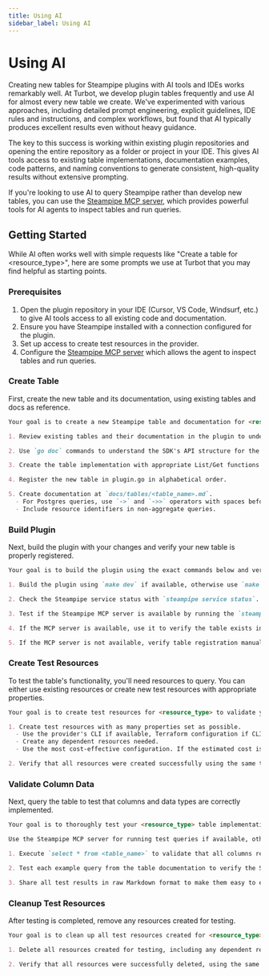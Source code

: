 ```yaml
---
title: Using AI
sidebar_label: Using AI
---
```


# Using AI

Creating new tables for Steampipe plugins with AI tools and IDEs works remarkably well. At Turbot, we develop plugin tables frequently and use AI for almost every new table we create. We've experimented with various approaches, including detailed prompt engineering, explicit guidelines, IDE rules and instructions, and complex workflows, but found that AI typically produces excellent results even without heavy guidance.

The key to this success is working within existing plugin repositories and opening the entire repository as a folder or project in your IDE. This gives AI tools access to existing table implementations, documentation examples, code patterns, and naming conventions to generate consistent, high-quality results without extensive prompting.

If you're looking to use AI to query Steampipe rather than develop new tables, you can use the [Steampipe MCP server](../query/mcp), which provides powerful tools for AI agents to inspect tables and run queries.

## Getting Started

While AI often works well with simple requests like "Create a table for <resource_type>", here are some prompts we use at Turbot that you may find helpful as starting points.

### Prerequisites

1. Open the plugin repository in your IDE (Cursor, VS Code, Windsurf, etc.) to give AI tools access to all existing code and documentation.
2. Ensure you have Steampipe installed with a connection configured for the plugin.
3. Set up access to create test resources in the provider.
4. Configure the [Steampipe MCP server](https://github.com/turbot/steampipe-mcp) which allows the agent to inspect tables and run queries.

### Create Table

First, create the new table and its documentation, using existing tables and docs as reference.

```md
Your goal is to create a new Steampipe table and documentation for <resource type>.

1. Review existing tables and their documentation in the plugin to understand the established patterns, naming conventions, and column structures.

2. Use `go doc` commands to understand the SDK's API structure for the resource type.

3. Create the table implementation with appropriate List/Get functions and any additional hydrate functions needed for extra API calls. Avoid hydrate functions that require paging as these belong in separate tables.

4. Register the new table in plugin.go in alphabetical order.

5. Create documentation at `docs/tables/<table_name>.md`.
  - For Postgres queries, use `->` and `->>` operators with spaces before and after instead of `json_extract` functions.
  - Include resource identifiers in non-aggregate queries.
```

### Build Plugin

Next, build the plugin with your changes and verify your new table is properly registered.

```md
Your goal is to build the plugin using the exact commands below and verify that your new <resource_type> table is properly registered and functional.

1. Build the plugin using `make dev` if available, otherwise use `make`.

2. Check the Steampipe service status with `steampipe service status`. Start it with `steampipe service start` if not running, or restart it with `steampipe service restart` if already running.

3. Test if the Steampipe MCP server is available by running the `steampipe_table_list` tool.

4. If the MCP server is available, use it to verify the table exists in the schema and can be queried successfully.

5. If the MCP server is not available, verify table registration manually with `steampipe query "select column_name, data_type from information_schema.columns where table_schema = '<plugin_name>' and table_name = '<table_name>' order by ordinal_position"`, then test basic querying with `steampipe query "select * from <table_name>"`.
```

### Create Test Resources

To test the table's functionality, you'll need resources to query. You can either use existing resources or create new test resources with appropriate properties.

```md
Your goal is to create test resources for <resource_type> to validate your Steampipe table implementation.

1. Create test resources with as many properties set as possible.
  - Use the provider's CLI if available, Terraform configuration if CLI isn't available, or API calls via shell script as a last resort.
  - Create any dependent resources needed.
  - Use the most cost-effective configuration. If the estimated cost is high, e.g., $50, warn about the expense rather than proceeding.

2. Verify that all resources were created successfully using the same tool or method used for creation.
```

### Validate Column Data

Next, query the table to test that columns and data types are correctly implemented.

```md
Your goal is to thoroughly test your <resource_type> table implementation by validating column data and executing documentation examples.

Use the Steampipe MCP server for running test queries if available, otherwise use the `steampipe` CLI commands directly.

1. Execute `select * from <table_name>` to validate that all columns return expected data based on the actual resource properties and have correct data types.

2. Test each example query from the table documentation to verify the SQL syntax is correct, queries execute without errors, and results match the example descriptions.

3. Share all test results in raw Markdown format to make them easy to export and review.
```

### Cleanup Test Resources

After testing is completed, remove any resources created for testing.

```md
Your goal is to clean up all test resources created for <resource_type> validation to avoid ongoing costs.

1. Delete all resources created for testing, including any dependent resources, using the same method that was used to create them.

2. Verify that all resources were successfully deleted, using the same method that was used to delete them.
```

